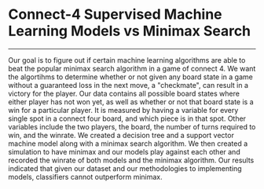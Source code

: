 # Connect-4 Supervised Machine Learning Models vs Minimax Search
---
Our goal is to figure out if certain machine learning algorithms are able to beat the popular minimax search algorithm in a game of connect 4. We want the algortihms to determine whether or not given any board state in a game without a guaranteed loss in the next move, a "checkmate", can result in a victory for the player. Our data contains all possible board states where either player has not won yet, as well as whether or not that board state is a win for a particular player. It is measured by having a variable for every single spot in a connect four board, and which piece is in that spot. Other variables include the two players, the board, the number of turns required to win, and the winrate. We created a decision tree and a support vector machine model along with a minimax search algorithm. We then created a simulation to have minimax and our models play against each other and recorded the winrate of both models and the minimax algorithm. Our results indicated that given our dataset and our methodologies to implementing models, classifiers cannot outperform minimax.